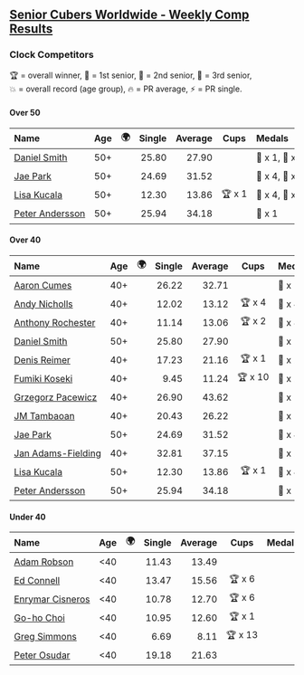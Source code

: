 <style>table {white-space: nowrap;}</style>
<link rel="stylesheet" type="text/css" href="/scw-comp/css/flags.css" />

## [Senior Cubers Worldwide - Weekly Comp Results](/scw-comp/results/)
### Clock Competitors

<span style="white-space: nowrap;">🏆 = overall winner</span>, <span style="white-space: nowrap;">🥇 = 1st senior</span>, <span style="white-space: nowrap;">🥈 = 2nd senior</span>, <span style="white-space: nowrap;">🥉 = 3rd senior</span>, <span style="white-space: nowrap;">💥 = overall record (age group)</span>, <span style="white-space: nowrap;">🔥 = PR average</span>, <span style="white-space: nowrap;">⚡ = PR single</span>.

#### Over 50

| Name | Age | 🌍 | Single | Average | Cups | Medals | Achievements |
| :-- | :--: | :--: | --: | --: | :--: | :-- | :-- |
| [Daniel Smith](../../persons/daniel_smith/clock.md) | 50+ | <i class="flag flag-US" /> | 25.80 | 27.90 |  | 🥈 x 1, 🥉 x 3 | 🔥 x 2, ⚡ x 2 |
| [Jae Park](../../persons/jae_park/clock.md) | 50+ | <i class="flag flag-US" /> | 24.69 | 31.52 |  | 🥈 x 4, 🥉 x 6 | 🔥 x 7, ⚡ x 7 |
| [Lisa Kucala](../../persons/lisa_kucala/clock.md) | 50+ | <i class="flag flag-US" /> | 12.30 | 13.86 | 🏆 x 1 | 🥇 x 4, 🥈 x 17, 🥉 x 3 | 💥 x 15, 🔥 x 10, ⚡ x 13 |
| [Peter Andersson](../../persons/peter_andersson/clock.md) | 50+ | <i class="flag flag-SE" /> | 25.94 | 34.18 |  | 🥈 x 1 | 🔥 x 1, ⚡ x 1 |

#### Over 40

| Name | Age | 🌍 | Single | Average | Cups | Medals | Achievements |
| :-- | :--: | :--: | --: | --: | :--: | :-- | :-- |
| [Aaron Cumes](../../persons/aaron_cumes/clock.md) | 40+ | <i class="flag flag-GB" /> | 26.22 | 32.71 |  | 🥈 x 1, 🥉 x 1 | 🔥 x 3, ⚡ x 3 |
| [Andy Nicholls](../../persons/andy_nicholls/clock.md) | 40+ | <i class="flag flag-GB" /> | 12.02 | 13.12 | 🏆 x 4 | 🥇 x 4, 🥈 x 2 | 💥 x 4, 🔥 x 3, ⚡ x 2 |
| [Anthony Rochester](../../persons/anthony_rochester/clock.md) | 40+ | <i class="flag flag-AU" /> | 11.14 | 13.06 | 🏆 x 2 | 🥇 x 8, 🥈 x 8, 🥉 x 2 | 🔥 x 7, ⚡ x 12 |
| [Daniel Smith](../../persons/daniel_smith/clock.md) | 50+ | <i class="flag flag-US" /> | 25.80 | 27.90 |  | 🥈 x 1, 🥉 x 3 | 🔥 x 2, ⚡ x 2 |
| [Denis Reimer](../../persons/denis_reimer/clock.md) | 40+ | <i class="flag flag-CA" /> | 17.23 | 21.16 | 🏆 x 1 | 🥇 x 2 | 🔥 x 2, ⚡ x 2 |
| [Fumiki Koseki](../../persons/fumiki_koseki/clock.md) | 40+ | <i class="flag flag-JP" /> | 9.45 | 11.24 | 🏆 x 10 | 🥇 x 24 | 💥 x 5, 🔥 x 6, ⚡ x 4 |
| [Grzegorz Pacewicz](../../persons/grzegorz_pacewicz/clock.md) | 40+ | <i class="flag flag-PL" /> | 26.90 | 43.62 |  | 🥉 x 1 | 🔥 x 1, ⚡ x 1 |
| [JM Tambaoan](../../persons/jm_tambaoan/clock.md) | 40+ | <i class="flag flag-PH" /> | 20.43 | 26.22 |  | 🥈 x 1 | 🔥 x 1, ⚡ x 1 |
| [Jae Park](../../persons/jae_park/clock.md) | 50+ | <i class="flag flag-US" /> | 24.69 | 31.52 |  | 🥈 x 4, 🥉 x 6 | 🔥 x 7, ⚡ x 7 |
| [Jan Adams-Fielding](../../persons/jan_adams_fielding/clock.md) | 40+ | <i class="flag flag-GB" /> | 32.81 | 37.15 |  | 🥇 x 2, 🥈 x 1, 🥉 x 3 | 🔥 x 3, ⚡ x 3 |
| [Lisa Kucala](../../persons/lisa_kucala/clock.md) | 50+ | <i class="flag flag-US" /> | 12.30 | 13.86 | 🏆 x 1 | 🥇 x 4, 🥈 x 17, 🥉 x 3 | 💥 x 15, 🔥 x 10, ⚡ x 13 |
| [Peter Andersson](../../persons/peter_andersson/clock.md) | 50+ | <i class="flag flag-SE" /> | 25.94 | 34.18 |  | 🥈 x 1 | 🔥 x 1, ⚡ x 1 |

#### Under 40

| Name | Age | 🌍 | Single | Average | Cups | Medals | Achievements |
| :-- | :--: | :--: | --: | --: | :--: | :-- | :-- |
| [Adam Robson](../../persons/adam_robson/clock.md) | <40 | <i class="flag flag-GB" /> | 11.43 | 13.49 |  |  | 🔥 x 5, ⚡ x 5 |
| [Ed Connell](../../persons/ed_connell/clock.md) | <40 | <i class="flag flag-IE" /> | 13.47 | 15.56 | 🏆 x 6 |  | 🔥 x 6, ⚡ x 5 |
| [Enrymar Cisneros](../../persons/enrymar_cisneros/clock.md) | <40 | <i class="flag flag-VE" /> | 10.78 | 12.70 | 🏆 x 6 |  | 🔥 x 6, ⚡ x 7 |
| [Go-ho Choi](../../persons/go_ho_choi/clock.md) | <40 | <i class="flag flag-KR" /> | 10.95 | 12.60 | 🏆 x 1 |  | 💥 x 1, 🔥 x 1, ⚡ x 1 |
| [Greg Simmons](../../persons/greg_simmons/clock.md) | <40 | <i class="flag flag-GB" /> | 6.69 | 8.11 | 🏆 x 13 |  | 💥 x 11, 🔥 x 9, ⚡ x 10 |
| [Peter Osudar](../../persons/peter_osudar/clock.md) | <40 | <i class="flag flag-CA" /> | 19.18 | 21.63 |  |  | 🔥 x 1, ⚡ x 1 |


<!-- Global site tag (gtag.js) - Google Analytics -->
<script async src="https://www.googletagmanager.com/gtag/js?id=UA-86348435-3"></script>
<script>window.dataLayer = window.dataLayer || []; function gtag() {dataLayer.push(arguments);} gtag('js', new Date()); gtag('config', 'UA-86348435-3');</script>
